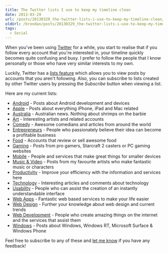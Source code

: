 ```yaml
---
title: The Twitter lists I use to keep my timeline clean
date: 2013-03-29
url: /posts/20130329_the-twitter-lists-i-use-to-keep-my-timeline-clean/
oldUrl: /brendan/posts/20130329_the-twitter-lists-i-use-to-keep-my-timeline-clean/
tags:
  - Social
---
```


When you've been using [Twitter](https://twitter.com/) for a while, you start to realise that if you follow every account that you're interested in, your timeline quickly becomes quite confusing and busy. I prefer to follow the people that I know personally or those who have very similar interests to my own.

Luckily, Twitter has a [lists feature](https://support.twitter.com/entries/76460-how-to-use-twitter-lists) which allows you to view posts by accounts that you aren't following. Also, you can subscribe to lists created by other Twitter users by pressing the <i>Subscribe</i> button when viewing a list.

Here are my current lists:

- [Android](https://twitter.com/brendanmurty/android) - Posts about Android development and devices
- [Apple](https://twitter.com/brendanmurty/apple) - Posts about everything iPhone, iPad and Mac related
- [Australia](https://twitter.com/brendanmurty/australia) - Australian news. Nothing about shrimps on the barbie
- [Art](https://twitter.com/brendanmurty/art) - Interesting artists and related accounts
- [Comedy](https://twitter.com/brendanmurty/comedy) - Awesome comedians and articles from around the world
- [Entrepreneurs](https://twitter.com/brendanmurty/entrepreneurs) - People who passionately believe their idea can become a profitable business
- [Food](https://twitter.com/brendanmurty/food) - Accounts that review or sell awesome food
- [Gaming](https://twitter.com/brendanmurty/gaming) - Posts from pro gamers, Starcraft 2 casters or PC gaming websites
- [Mobile](https://twitter.com/brendanmurty/mobile) - People and services that make great things for smaller devices
- [Music &amp; Video](https://twitter.com/brendanmurty/music-video) - Posts from my favourite artists who make fantastic music or characters
- [Productivity](https://twitter.com/brendanmurty/productivity) - Improve your efficiency with the information and services here
- [Technology](https://twitter.com/brendanmurty/technology) - Interesting articles and comments about technology
- [Usability](https://twitter.com/brendanmurty/usability) - People who can assist the creation of an instantly understandable interface
- [Web Apps](https://twitter.com/brendanmurty/web-apps) - Fantastic web based services to make your life easier
- [Web Design](https://twitter.com/brendanmurty/web-design) - Further your knowledge about web design and current trends
- [Web Development](https://twitter.com/brendanmurty/web-development) - People who create amazing things on the internet and the services that assist them
- [Windows](https://twitter.com/brendanmurty/windows) - Posts about Windows, Windows RT, Microsoft Surface &amp; Windows Phone

Feel free to subscribe to any of these and [let me know](https://twitter.com/brendanmurty) if you have any feedback!
